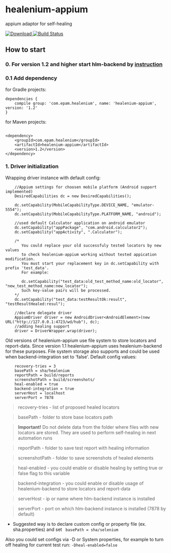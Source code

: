 # healenium-appium
appium adaptor for self-healing

[ ![Download](https://api.bintray.com/packages/epam/healenium/healenium-appium/images/download.svg) ](https://bintray.com/epam/healenium/healenium-appium/_latestVersion)
[![Build Status](https://github.com/healenium/healenium-appium/workflows/Java-CI-test/badge.svg)](https://github.com/healenium/healenium-appium/workflows/Java-CI-test/badge.svg)

## How to start

### 0. For version 1.2 and higher start hlm-backend by [instruction](https://github.com/healenium/healenium-backend) 

### 0.1 Add dependency 

for Gradle projects:
``` 
dependencies {
    compile group: 'com.epam.healenium', name: 'healenium-appium', version: '1.2'
}
```

for Maven projects:
``` 

<dependency>
	<groupId>com.epam.healenium</groupId>
	<artifactId>healenium-appium</artifactId>
	<version>1.2</version>
</dependency>
```
### 1. Driver initialization
 Wrapping driver instance with default config:
``` 
    //Appium settings for choosen mobile platform (Android support implemented)
    DesiredCapabilities dc = new DesiredCapabilities();

    dc.setCapability(MobileCapabilityType.DEVICE_NAME, "emulator-5554");
    dc.setCapability(MobileCapabilityType.PLATFORM_NAME, "android");
    
    //used default Calculator application on android emulator
    dc.setCapability("appPackage", "com.android.calculator2");
    dc.setCapability("appActivity", ".Calculator");

    /*
       You could replace your old successfuly tested locators by new values
       to check healenium-appium working without tested appication modification.
       You must start your replacement key in dc.setCapability with prefix 'test_data'.
       For example:
       
       dc.setCapability("test_data:old_test_method_name:old_locator", "new_test_method_name:new_locator");
       Such key-value pairs will be processed.
    */
    dc.setCapability("test_data:testResultOk:result", "testResultHealed:resul");

    //declare delegate driver
    AppiumDriver driver = new AndroidDriver<AndroidElement>(new URL("http://127.0.0.1:4723/wd/hub"), dc);
    //adding healing support
    driver = DriverWrapper.wrap(driver);
 ```
 Old versions of healenium-appium use file system to store locators and report-data. Since version 1.1 
 healenium-appium uses healenium-backend for these purposes. File system storage also supports and could
 be used when backend-integration set to 'false'.
 Default config values:
``` 
    recovery-tries = 3
    basePath = sha/healenium
    reportPath = build/reports
    screenshotPath = build/screenshots/
    heal-enabled = true
    backend-integration = true
    serverHost = localhost
    serverPort = 7878
 ```

 > recovery-tries - list of proposed healed locators

 > basePath - folder to store base locators path

 > **Important!** Do not delete data from the folder where files with new locators are stored. They are used to perform self-healing in next automation runs

 > reportPath - folder to save test report with healing information

 > screenshotPath - folder to save screenshots of healed elements

 > heal-enabled - you could enable or disable healing by setting true or false flag to this variable

 > backend-integration - you could enable or disable usage of healenium-backend to store locators and report-data
 
 > serverHost - ip or name where hlm-backend instance is installed
 
 > serverPort - port on which hlm-backend instance is installed (7878 by default)

* Suggested way is to declare custom config or property file (ex. sha.properties) and set
``` basePath = sha/selenium```

Also you could set configs via -D or System properties, for example to turn off healing for current test run:
```-Dheal-enabled=false```
